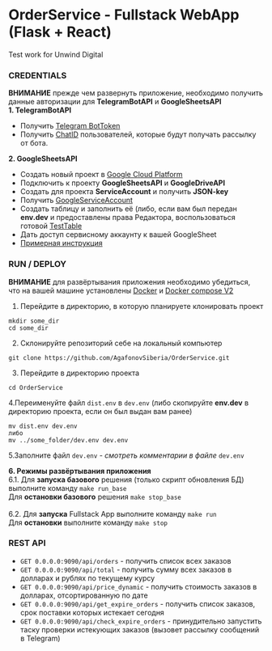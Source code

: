 # OrderService - Fullstack WebApp (Flask + React)
Test work for Unwind Digital

### CREDENTIALS
**ВНИМАНИЕ** прежде чем развернуть приложение, необходимо получить данные авторизации для **TelegramBotAPI** и **GoogleSheetsAPI**
<br>
**1. TelegramBotAPI**
* Получить [Telegram BotToken](https://core.telegram.org/bots/features#creating-a-new-bot)
* Получить [ChatID](https://t.me/my_id_bot) пользователей, которые будут получать рассылку от бота.

**2. GoogleSheetsAPI**
* Создать новый проект в [Google Cloud Platform](https://console.cloud.google.com/)
* Подключить к проекту **GoogleSheetsAPI** и **GoogleDriveAPI**
* Создать для проекта **ServiceAccount** и получить **JSON-key**
* Получить [GoogleServiceAccount](https://habr.com/ru/post/575160/)
* Создать таблицу и заполнить её (либо, если вам был передан **env.dev** и предоставлены права Редактора, воспользоваться готовой [TestTable](https://docs.google.com/spreadsheets/d/1QThPLQHXtqHGG4OZ07zH7vdxsd7_ZotuWgXZdA3h5e4/edit#gid=0)
* Дать доступ сервисному аккаунту к вашей GoogleSheet
* [Примерная инструкция](https://habr.com/ru/post/575160/)





### RUN / DEPLOY
**ВНИМАНИЕ** для развёртывания приложения необходимо убедиться, что на вашей машине установлены  <a href="https://docs.docker.com/">Docker</a> и <a href="https://docs.docker.com/compose/">Docker compose V2</a>
1. Перейдите в директорию, в которую планируете клонировать проект
```
mkdir some_dir
cd some_dir
```
2. Склонируйте репозиторий себе на локальный компьютер
```
git clone https://github.com/AgafonovSiberia/OrderService.git
```
3. Перейдите в директорию проекта 
```
cd OrderService
```
4.Переименуйте файл <code>dist.env</code> в <code>dev.env</code> (либо скопируйте **env.dev** в директорию проекта, если он был выдан вам ранее)
```
mv dist.env dev.env
либо
mv ../some_folder/dev.env dev.env
```
5.Заполните файл <code>dev.env</code> - <i>смотреть комментарии в файле</i> <code>dev.env</code>

**6. Режимы развёртывания приложения**
<br>
6.1. Для **запуска базового** решения (только скрипт обновления БД) выполните команду 
``` make run_base ```
<br>Для **остановки базового** </u> решения ``` make stop_base ```
<br><br>
6.2. Для **запуска** Fullstack App выполните команду  ``` make run ```
<br> Для **остановки** выполните команду ``` make stop ```


### REST API
* <code>GET 0.0.0.0:9090/api/orders</code> - получить список всех заказов
* <code>GET 0.0.0.0:9090/api/total</code> - получить сумму всех заказов в долларах и рублях по текущему курсу
* <code>GET 0.0.0.0:9090/api/price_dynamic</code> - получить стоимость заказов в долларах, отсортированную по дате
* <code>GET 0.0.0.0:9090/api/get_expire_orders</code> - получить список заказов, срок поставки которых истекает сегодня
* <code>GET 0.0.0.0:9090/api/check_expire_orders</code> - принудительно запустить таску проверки истекующих заказов (вызовет рассылку сообщений в Telegram)

